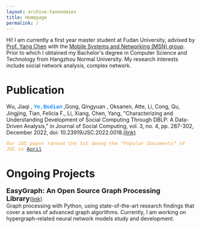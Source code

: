 ```yaml
---
layout: archive-taxonomies
title: Homepage
permalink: /
---
```


Hi! I am currently a first year master student at Fudan University, advised by [Prof. Yang Chen](https://chenyang03.wordpress.com/) with the [Mobile Systems and Networking (MSN) group](https://fudan-msn.mysxl.cn/#members). 
Prior to which I obtained my Bachelor's degree in Computer Science and Technology from Hangzhou Normal University.
My research interests include social network analysis, complex network.

# Publication
Wu, Jiaqi , <font face="courier New" color="#1E90FF"><strong>Ye,Bodian</strong></font>  ,Gong, Qingyuan , Oksanen, Atte, Li, Cong, Qu, Jingjing, Tian, Felicia F., Li, Xiang, Chen, Yang, 
"Characterizing and Understanding Development of Social Computing Through DBLP: A Data-Driven Analysis," in Journal of Social Computing, vol. 3, no. 4, pp. 287-302, December 2022, doi: 10.23919/JSC.2022.0018.[(link)](https://ieeexplore.ieee.org/document/10054637/)

<font face="courier New" color="#EB9E3D" size=2>Our JSC paper ranked the 1st among the "Popular Documents" of JSC in [April](https://ieeexplore.ieee.org/xpl/topAccessedArticles.jsp?punumber=8964404)</font>

# Ongoing Projects
<font size=4><strong>EasyGraph: An Open Source Graph Processing Library</strong></font>[(link)](https://easy-graph.github.io/)  
Graph processing with Python, using state-of-the-art research findings that cover a series of advanced graph algorithms. Currently, I am working on hypergraph-related neural network models study and development. 

